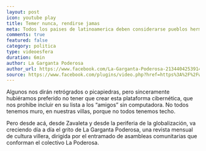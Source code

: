 ```yaml
---
layout: post
icon: youtube play
title: Temer nunca, rendirse jamas
meta: Todos los paises de latinoamerica deben considerarse pueblos hermanos.
comments: true
featured: false
category: politica
type: videoesfera
duration: 6min
author: La Garganta Poderosa
author_url: https://www.facebook.com/La-Garganta-Poderosa-213440425391495/
source: https://www.facebook.com/plugins/video.php?href=https%3A%2F%2Fwww.facebook.com%2F213440425391495%2Fvideos%2F1176237689111759%2F&show_text=0&width=560
---
```


<p>Algunos nos dirán retrógrados o picapiedras, pero sinceramente hubiéramos preferido no tener que crear esta plataforma cibernética, que nos prohibe incluir en su lista a los “amigos” sin computadora. No todos tenemos muro, en nuestras villas, porque no todos tenemos techo.</p>

<p>Pero desde acá, desde Zavaleta y desde la periferia de la globalización, va creciendo día a día el grito de La Garganta Poderosa, una revista mensual de cultura villera, dirigida por el entramado de asambleas comunitarias que conforman el colectivo La Poderosa. </p>